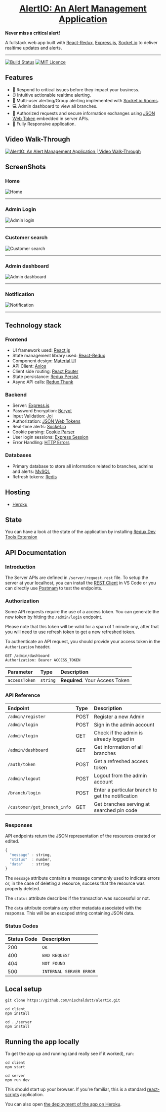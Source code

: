 <div>
  <h1 align="center">
    <a href="https://alertio-backend.herokuapp.com/">AlertIO: An Alert Management Application</a>
  </h1>
  <strong>
    Never miss a critical alert!
  </strong>
  <p>
    A fullstack web app built with
    <a href="https://react-redux.js.org/">React-Redux</a>, 
    <a href="https://expressjs.com/">Express.js</a>, 
    <a href="https://socket.io/">Socket.io</a> 
    to deliver realtime updates and alerts.
  </p>
</div>

<hr />

[![Build Status](https://img.shields.io/badge/build-passing-brightgreen)](https://github.com/nischaldutt/alertio)
[![MIT Licence](https://img.shields.io/badge/Licence-MIT-blue)](https://github.com/nischaldutt/alertio/blob/main/LICENSE)

## Features

- 🔔 Respond to critical issues before they impact your business.
- ⏰ Intuitive actionable realtime alerting.
- 👥 Multi-user alerting/Group alerting implemented with [Socket.io Rooms](https://socket.io/docs/v4/rooms/).
- 💻 Admin dashboard to view all branches.
- 🔐 Authorized requests and secure information exchanges using [JSON Web Token](https://dev.twitch.tv/docs/embed/chat) embedded in server APIs.
- 📱 Fully Responsive application.

## Video Walk-Through

<div>
  <a href="https://youtu.be/b6etTkG54e4" target="_blank">
    <img
      alt="AlertIO: An Alert Management Application | Video Walk-Through"
      src="https://i.imgur.com/uGfO0SF.png"
    />
  </a>
</div>

## ScreenShots

### Home

<div>
    <img
      alt="Home"
      src="https://i.imgur.com/jfla1KV.png"
    />
</div>
<hr />

### Admin Login

<div>
    <img
      alt="Admin login"
      src="https://i.imgur.com/3i4r9MG.png"
    />
</div>
<hr />

### Customer search

<div>
    <img
      alt="Customer search"
      src="https://i.imgur.com/iFMkhUi.png"
    />
</div>
<hr />

### Admin dashboard

<div>
    <img
      alt="Admin dashboard"
      src="https://i.imgur.com/XRAE1Pk.png"
    />
</div>
<hr />

### Notification

<div>
    <img
      alt="Notification"
      src="https://i.imgur.com/eCSZ57j.png"
    />
</div>
<hr />

## Technology stack

### Frontend

- UI framework used: [React.js](https://reactjs.org/)
- State management library used: [React-Redux](https://react-redux.js.org/)
- Component design: [Material UI](https://material-ui.com/)
- API Client: [Axios](https://www.npmjs.com/package/axios)
- Client side routing: [React Router](https://www.npmjs.com/package/react-router-dom)
- State persistance: [Redux Persist](https://www.npmjs.com/package/redux-persist)
- Async API calls: [Redux Thunk](https://www.npmjs.com/package/redux-thunk)

### Backend

- Server: [Express.js](https://expressjs.com/)
- Password Encryption: [Bcrypt](https://www.npmjs.com/package/bcrypt)
- Input Validation: [Joi](https://www.npmjs.com/package/joi)
- Authorization: [JSON Web Tokens](https://www.npmjs.com/package/joi)
- Real-time alerts: [Socket.io](http://socket.io/)
- Cookie parsing: [Cookie Parser](https://www.npmjs.com/package/cookie-parser)
- User login sessions: [Express Session](https://www.npmjs.com/package/express-session)
- Error Handling: [HTTP Errors](https://www.npmjs.com/package/http-errors)

### Databases

- Primary database to store all information related to branches, admins and alerts: [MySQL](https://www.npmjs.com/package/mysql)
- Refresh tokens: [Redis](https://www.npmjs.com/package/redis)

## Hosting

- [Heroku](https://www.heroku.com/)

## State

You can have a look at the state of the application by installing [Redux Dev Tools Extension](https://github.com/zalmoxisus/redux-devtools-extension)

## API Documentation

### Introduction

The Server APIs are defined in `/server/request.rest` file. To setup the server at your localhost, you can install
the [REST Client](https://marketplace.visualstudio.com/items?itemName=humao.rest-client) in VS Code or you can directly
use [Postmam](https://www.postman.com/) to test the endpoints.

### Authorization

Some API requests require the use of a access token. You can generate the new token by hitting the
`/admin/login` endpoint.

</hr>
Please note that this token will be valid for a span of 1 minute ony, after that 
you will need to use refresh token to get a new refreshed token.

To authenticate an API request, you should provide your access token in the `Authorization` header.

```http
GET /admin/dashboard
Authorization: Bearer ACCESS_TOKEN
```

| Parameter     | Type     | Description                     |
| :------------ | :------- | :------------------------------ |
| `accessToken` | `string` | **Required**. Your Access Token |

### API Reference

| Endpoint                    | Type | Description                                       |
| :-------------------------- | :--- | :------------------------------------------------ |
| `/admin/register`           | POST | Register a new Admin                              |
| `/admin/login`              | POST | Sign in the admin account                         |
| `/admin/login`              | GET  | Check if the admin is already logged in           |
| `/admin/dashboard`          | GET  | Get information of all branches                   |
| `/auth/token`               | POST | Get a refreshed access token                      |
| `/admin/logout`             | POST | Logout from the admin account                     |
| `/branch/login`             | POST | Enter a particular branch to get the notification |
| `/customer/get_branch_info` | GET  | Get branches serving at searched pin code         |

### Responses

API endpoints return the JSON representation of the resources created or edited.

```javascript
{
  "message" : string,
  "status"  : number,
  "data"    : string
}
```

The `message` attribute contains a message commonly used to indicate errors or, in the case of deleting a resource, success that the resource was properly deleted.

The `status` attribute describes if the transaction was successful or not.

The `data` attribute contains any other metadata associated with the response. This will be an escaped string containing JSON data.

### Status Codes

| Status Code | Description             |
| :---------- | :---------------------- |
| 200         | `OK`                    |
| 400         | `BAD REQUEST`           |
| 404         | `NOT FOUND`             |
| 500         | `INTERNAL SERVER ERROR` |

## Local setup

```
git clone https://github.com/nischaldutt/alertio.git

cd client
npm install

cd ../server
npm install
```

## Running the app locally

To get the app up and running (and really see if it worked), run:

```shell
cd client
npm start
```

```shell
cd server
npm run dev
```

This should start up your browser. If you're familiar, this is a standard
[react-scripts](https://create-react-app.dev/) application.

You can also open
[the deployment of the app on Heroku](https://alertio-backend.herokuapp.com/).
